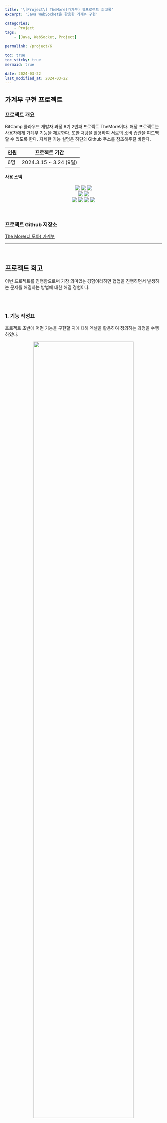 ```yaml
---
title: '\[Project\] TheMore(가계부) 팀프로젝트 회고록'
excerpt: 'Java WebSocket을 활용한 가계부 구현'

categories:
    - Project
tags:
    - [Java, WebSocket, Project]

permalink: /project/6

toc: true
toc_sticky: true
mermaid: true

date: 2024-03-22
last_modified_at: 2024-03-22
---
```


<script src="https://cdn.jsdelivr.net/npm/mermaid/dist/mermaid.min.js"></script>

## 가계부 구현 프로젝트

### 프로젝트 개요

BitCamp 클라우드 개발자 과정 8기 2번째 프로젝트 TheMore이다.
해당 프로젝트는 사용자에게 가계부 기능을 제공한다. 또한 채팅을 활용하여 서로의 소비 습관을 피드백 할 수 있도록 한다.
자세한 기능 설명은 하단의 Github 주소를 참조해주길 바란다.

| 인원 | 프로젝트 기간          |
| ---- | ---------------------- |
| 6명  | 2024.3.15 ~ 3.24 (9일) |

#### 사용 스택

<p align="center" style="margin: 0">
<img src="https://img.shields.io/badge/HTML5-E34F26?style=for-the-badge&logo=HTML5&logoColor=white">
<img src="https://img.shields.io/badge/CSS3-1572B6?style=for-the-badge&logo=CSS3&logoColor=white">
<img src="https://img.shields.io/badge/Javascript-F7DF1E?style=for-the-badge&logo=Javascript&logoColor=white">
</p>

<p align ="center" style="margin: 0">
<img src="https://img.shields.io/badge/java-007396?style=for-the-badge&logo=openjdk&logoColor=white">
<img src="https://img.shields.io/badge/MySQL-4479A1?style=for-the-badge&logo=MySQL&logoColor=white">
</p>

<p align="center" style="margin: 0">
<img src="https://img.shields.io/badge/Figma-F24E1E?style=for-the-badge&logo=Figma&logoColor=white">
<img src="https://img.shields.io/badge/Slack-4A154B?style=for-the-badge&logo=Slack&logoColor=white">
<img src="https://img.shields.io/badge/Notion-000000?style=for-the-badge&logo=Notion&logoColor=white">
<img src="https://img.shields.io/badge/Github-181717?style=for-the-badge&logo=Github&logoColor=white">
</p>

<br>
<br>

### 프로젝트 Github 저장소

[The More(더 모아) 가계부](https://github.com/iiiiii-dle/TheMore)

---

<br>

## 프로젝트 회고

이번 프로젝트를 진행함으로써 가장 의미있는 경험이라하면 협업을 진행하면서 발생하는 문제를 해결하는 방법에 대한 해결 경험이다.

<br>
<br>

### 1. 기능 작성표

프로젝트 초반에 어떤 기능을 구현할 지에 대해 엑셀을 활용하여 정의하는 과정을 수행하였다.

<p align = "center">
    <img src="/assets/images/project/TheMore/6-1.png" width="80%">
</p>

해당 과정을 통해 여러 이점을 얻을 수 있었는데 내용은 다음과 같았다.

1. 기능들을 미리 정의함으로써 팀원끼리 역할을 분류하는 과정이 수월했다.
2. 팀원들이 업무가 끊난 후 다음 할 업무를 찾지 못하여 발생하는 공백 시간을 최소화 할 수 있다.
3. 이미 자신의 업무를 끝낸 팀원이 개발한 기능과 연계되는 영역을 구현하는 팀원을 돕도록 하여 우선 순위가 잡혔다.
4. 우선순위를 확실하게 하여 부기능을 구현하느라 핵심 기능을 소홀히 하는 경우가 없어졌다.

그외에도 하술할 ERD 작성이나 Figma 작성에 필요한 기본적인 정보를 정의할 수 있는 등 전체적인 설계의 밑바탕이 되었다.

<br>
<br>

### 2. ERD 작성

앞에서 언급한 기능 작성표를 기반으로 필요한 데이터를 추출하여 DB 스키마 설계하였다.

<p align = "center">
    <img src="/assets/images/project/TheMore/6-2.png" width="80%">
</p>

미리 작성한 ERD표를 통하여 개발 도중에 필요한 데이터가 갑작스럽게 추가되는 케이스가 발생하지 않아 개발 중 난항을 겪지 않았지만
일부 기능이 `시간 관계 상 미구현으로 전환되면서 사용되지 않는 값`이 유지되는 경우가 발생하였다.  
데이터 공간만 차지하는 불필요한 영역이지만 로직을 삭제하는 작업이 필요하여 오류 발생 등 시간 문제 상으로 유지하였다.

<br>
<br>

### 3. Figma 작성

메인 페이지 화면 설계

<p align = "center">
    <img src="/assets/images/project/TheMore/6-3.png" width="80%">
</p>

페이지의 디자인을 정의함으로써 대략적인 웹페이지 이동 등 전체적인 구조에 대한 이해가 높아졌으며 각자의 특색이 아닌 색감과 같은 디자인이 통일됨

<br>
<br>

### 4. Github 설정

깃허브 기능은 유용하지만 개인이 사용했을 때도 여러번 날려먹은 경험이 있는지라 어떻게 처리를 해야할지 고민이 많았다.  
<br>
다행히 같은 팀원 중 팀 프로젝트 경험을 가지신 분이 길을 제시해주셔서 다음과 같은 방법을 적용했다.

<div class="mermaid" style="overflow:scroll;">
%%{init: { 'logLevel': 'debug', 'theme': 'dark', 'orientation': 'vertical' } }%%
gitGraph
    commit id: "init"
    branch dev_front
    commit id: "init_front"
    checkout main
    branch dev_back
    commit id: "init_back"
    checkout dev_front
    branch fe/feat/func1
    checkout dev_front
    branch fe/feat/func2
    checkout fe/feat/func1
    commit id: "프론트 기능 개발"
    checkout fe/feat/func2
    commit id: "프론트 기능 개발2"
    checkout dev_front
    merge fe/feat/func1
    merge fe/feat/func2
    checkout dev_back
    branch be/feat/func1
    commit id: "백엔드 기능 개발"
    checkout dev_back
    merge be/feat/func1
    checkout dev_back
    branch be/fix/fix1
    commit id: "기능 버그 픽스"
    checkout dev_back
    merge be/fix/fix1
    checkout main
    merge dev_front
    merge dev_back

</div>

#### Branch 생성

우선 main 브랜치에서 영역에 따라 2개의 브랜치를 분리하였다.

-   main branch: 프로젝트 종료 시 백엔드, 프론트엔드 Merge

    -   dev-front : 프론트엔드 개발 코드 작성
    -   dev-back : 백엔드 개발 코드 작성

추가적으로 팀원이 추가적인 기능을 개발하거나 버그를 수정하였을 경우 새로운 브랜치를 특정 명명 규칙을 통해 생성하였다.

-   fe : 프론트 branch
-   be : 백엔드 branch

    -   feat: 신규 기능 개발
    -   fix: 버그 픽스
        -   기능 설명

ex) 프론트 엔드 신규 기능 개발

```git
$ git branch fe/feat/{신규 기능 이름} dev-front

$ git checkout fe/feat/{신규 기능 이름}
```

ex2) 백엔드 버그 픽스

```git
$ git branch be/fix/{신규 기능 이름} dev-back

$ git checkout be/fix/{신규 기능 이름}
```

#### Pull Request

여러 생성된 브랜치들을 다시 dev_front나 dev_back에 통합하기 위해서는 Pull Request를 요청하도록 했다.

<p align = "center">
    <img src="/assets/images/project/TheMore/6-6.png" width="80%">
</p>

상단의 이미지와 같이 여러 Pull Request를 한번에 모아서 Merge를 실행하여 처리 한 후 각자의 Local Branch에 Pull을 받아서 Conflict 발생을 최소화 시켰다. 작업 영역이 겹치지 않는 이상 왠만해서는 Conflict가 발생하지 않았다.

#### 사용 중 발생한 몇가지 문제

미리 정해둔 약속으로 인해 일어날 불상사를 최소화하긴 했지만 그래도 프로젝트를 진행하는 도중에 2~3가지의 문제가 발생하였다.

-   branch를 Pull Request하지 않고 삭제하는 경우
    -   ~~이건 내가 너무 멍청했다.~~
-   branch 영역이 Conflict 발생 없이 일부 덮어 씌어 지는 경우
    -   왜 Conflict가 발생하지 않는지는 모르겠지만 작성한 파일의 일부 데이터가 날아가는 문제가 발생하였다.
    -   Merge 히스토리를 살펴 비교하면서 삭제된 데이터를 복구하였다.
-   Main branch 통합 에러
    -   초기 프로젝트 진행 시 main 브랜치를 다른 곳으로 옮기는 과정에서 dev-front와 dev-back사이의 base가 달라서 문제가 발생한 것 같다.
    -   Conflict를 일일이 해결하였으나 해결 후에도 유실된 코드가 발생하였다
    -   rebase를 진행하기에는 마찬가지로 유실의 우려가 존재하였다.
    -   임시방편으로 모든 파일을 삭제하고 복사/붙여넣기 하는 형식으로 통합 처리하였음

<br>
<br>

### 5. Slack

모든 업무에 관한 내용은 Slack을 사용하여 공유하였으며 허들 기능을 통한 화상 통신과 화면 공유, 스레드 기능을 활용하여 특정 업무에 대한 토론을 확인할 수 있었다.  
그리고 Github를 Slack과 연동하여 Pull Request가 올라온 기록을 실시간으로 확인하여 프로젝트 Merge 타이밍을 유동적으로 조정하였다.

<p align = "center">
    <img src="/assets/images/project/TheMore/6-4.png" width="80%">
</p>

<br>
<br>

### 6. Notion

칸반보드를 작성하여 팀원이 진행 과정을 한눈에 파악할 수 있었다. 이를 통해 업무가 어떻게 진행되는지 완성도가 어느정도되는지 대략적인 일정을 가늠할 수 있었다.
특히 연계되는 기능이 완성된 경우 빠르게 Merge를 진행하여 개발한 기능을 가져와 연계하였다.

<p align = "center">
    <img src="/assets/images/project/TheMore/6-5.png" width="80%">
</p>

---

<br>

## 프로젝트 후기

<br>

### WebSocket 제한

<br>
<br>

-   session에 대한 생각
-   Redis에 대한 in-memory에 대한 생각
-   Controller에 대한 이모조모

### Front와 BackEnd 교차

<br>
<br>

-   정보 전달의 어려움
-   데이터 흐름 표 작성 필요

### 보안

-   session키와 마찬가지로 각 지출 내역이나, 수입 내역을 Id값으로 삭제하는데 보안 문제가 발생하지 않을까? 해결법으로 복합키로 어떻게든 구현?
    -   시간 정보로 구별?

<script>
mermaid.initialize({startOnLoad:true});
window.mermaid.init(undefined, document.querySelectorAll('.mermaid'));
</script>
